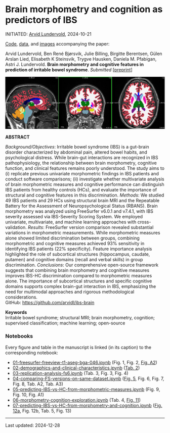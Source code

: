 # Brain morphometry and cognition as predictors of IBS

INITIATED: [Arvid Lundervold](https://www.uib.no/en/persons/Arvid.Lundervold), 2024-10-21

[Code](https://github.com/arvidl/ibs-brain/tree/main/notebooks), [data](./data), and [images](https://github.com/arvidl/ibs-brain/tree/main/data/BGA_046) accompanying the paper: <br>

Arvid Lundervold, Ben René Bjørsvik, Julie Billing, Birgitte Berentsen, Gülen Arslan Lied, Elisabeth K Steinsvik,  Trygve Hausken, Daniela M. Pfabigan, Astri J. Lundervold.
**Brain morphometry and cognitive features in prediction of irritable bowel syndrome**.
_Submitted_   [[preprint](https://www.preprints.org/manuscript/202412.2149/v1)]


![img](https://github.com/arvidl/ibs-brain/blob/main/figs/ASEG_Native_cross_in_Left_Thalamus_BGA_046.png)

**ABSTRACT** 

_Background/Objectives_: Irritable bowel syndrome (IBS) is a gut-brain disorder characterized by abdominal pain, altered bowel habits, and psychological distress. While brain-gut interactions are recognized in IBS pathophysiology, the relationship between brain morphometry, cognitive function, and clinical features remains poorly understood. The study aims to (i) replicate previous univariate morphometric findings in IBS patients and conduct software comparisons; (ii) investigate whether multivariate analysis of brain morphometric measures and cognitive performance can distinguish IBS patients from healthy controls (HCs), and evaluate the importance of structural and cognitive features in this discrimination. 
_Methods_: We studied 49 IBS patients and 29 HCs using structural brain MRI and the Repeatable Battery for the Assessment of Neuropsychological Status (RBANS). Brain morphometry was analyzed using FreeSurfer v6.0.1 and v7.4.1, with IBS severity assessed via IBS-Severity Scoring System. We employed univariate, multivariate, and machine learning approaches with cross-validation. 
_Results_: FreeSurfer version comparison revealed substantial variations in morphometric measurements. While morphometric measures alone showed limited discrimination between groups, combining morphometric and cognitive measures achieved 93% sensitivity in identifying IBS patients (22% specificity). Feature importance analysis highlighted the role of subcortical structures (hippocampus, caudate, putamen) and cognitive domains (recall and verbal skills) in group discrimination. 
_Conclusions_: Our comprehensive open-source framework suggests that combining brain morphometry and cognitive measures improves IBS-HC discrimination compared to morphometric measures alone. The importance of subcortical structures and specific cognitive domains supports complex brain-gut interaction in IBS, emphasizing the need for multimodal approaches and rigorous methodological considerations. <br>
GitHub: https://github.com/arvidl/ibs-brain 



**Keywords**<br>
Irritable bowel syndrome; structural MRI; brain morphometry, cognition; supervised classification; machine learning; open-source



### Notebooks

Every figure and table in the manuscript is linked (in its caption) to the corresponding notebook:

- [01-freesurfer-freeview-t1-aseg-bga-046.ipynb](https://github.com/arvidl/ibs-brain/blob/main/notebooks/01-freesurfer-freeview-t1-aseg-bga-046.ipynb) (Fig. 1, Fig. 2, [Fig. A2](https://github.com/arvidl/ibs-brain/blob/main/figs/Histo_atlas_segentation_fs8_BGA_046.png))
- [02-demographics-and-clinical-characteristics.ipynb](https://github.com/arvidl/ibs-brain/blob/main/notebooks/02-demographics-and-clinical-characteristics.ipynb) ([Tab. 2](https://github.com/arvidl/ibs-brain/blob/main/latex/tables/demographic_characteristics_table.tex))
- [03-replication-analysis-fs6.ipynb](https://github.com/arvidl/ibs-brain/blob/main/notebooks/03-replication-analysis-fs6.ipynb) (Tab. 3, Fig. 3, Fig. 4)
- [04-comparing-FS-versions-on-same-dataset.ipynb](https://github.com/arvidl/ibs-brain/blob/main/notebooks/04-comparing-FS-versions-on-same-dataset.ipynb) ([Fig. 5](https://github.com/arvidl/ibs-brain/blob/main/figs/fs6_cross_vs_fs7_cross_version_comparison.png), Fig. 6, Fig. 7, Fig. 8, Tab. A2, Tab. A3)
- [05-predicting-IBS-vs-HC-from-morphometric-measures.ipynb](https://github.com/arvidl/ibs-brain/blob/main/notebooks/05-predicting-IBS-vs-HC-from-morphometric-measures.ipynb) (Fig. 9, Fig. 10, Fig. A1)
- [06-morphometry-cognition-exploration.ipynb](https://github.com/arvidl/ibs-brain/blob/main/notebooks/06-morphometry-cognition-exploration.ipynb) (Tab. 4, [Fig. 11](https://github.com/arvidl/ibs-brain/blob/main/figs/spearman_correlation_matrix_RBANS_ASEG.png))
- [07-predicting-IBS-vs-HC-from-morphometry-and-cognition.ipynb](https://github.com/arvidl/ibs-brain/blob/main/notebooks/07-predicting-IBS-vs-HC-from-morphometry-and-cognition.ipynb) ([Fig. 12a](https://github.com/arvidl/ibs-brain/blob/main/figs/annotated_xgboost_confusion_matrix_using_ASEG_and_RBANS.png), Fig. 12b, Tab. 5, Fig. 13)
  
----
Last updated: 2024-12-28
